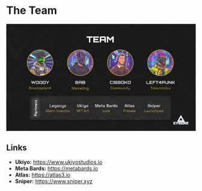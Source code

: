 # **The Team**

![zoomify](images/theTeam.png 'The Team')

## **Links**

- **Ukiyo:** <a href="https://www.ukiyostudios.io" target="_blank">https://www.ukiyostudios.io</a>
- **Meta Bards:** <a href="https://metabards.io" target="_blank">https://metabards.io</a>
- **Atlas:** <a href="https://atlas3.io" target="_blank">https://atlas3.io</a>
- **Sniper:** <a href="https://www.sniper.xyz" target="_blank">https://www.sniper.xyz</a>
